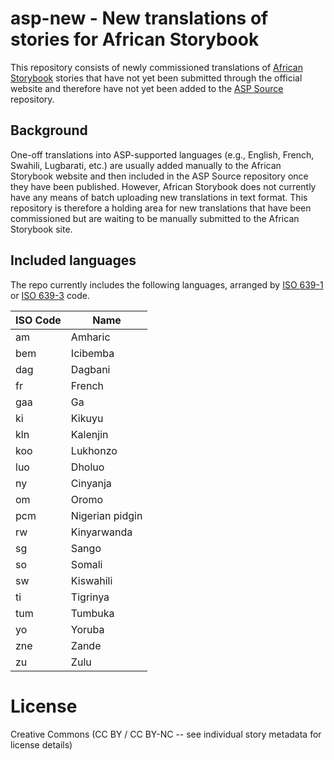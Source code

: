 # asp-new - New translations of stories for African Storybook

This repository consists of newly commissioned translations of [African Storybook](http://www.africanstorybook.org/) stories that have not yet been submitted through the official website and therefore have not yet been added to the [ASP Source](https://github.com/global-asp/asp-source) repository.

## Background

One-off translations into ASP-supported languages (e.g., English, French, Swahili, Lugbarati, etc.) are usually added manually to the African Storybook website and then included in the ASP Source repository once they have been published. However, African Storybook does not currently have any means of batch uploading new translations in text format. This repository is therefore a holding area for new translations that have been commissioned but are waiting to be manually submitted to the African Storybook site.

## Included languages

The repo currently includes the following languages, arranged by [ISO 639-1](http://en.wikipedia.org/wiki/ISO_639-1) or [ISO 639-3](http://en.wikipedia.org/wiki/ISO_639-3) code.

ISO Code | Name
-------- | ----
am | Amharic
bem | Icibemba
dag | Dagbani
fr | French
gaa | Ga
ki | Kikuyu
kln | Kalenjin
koo | Lukhonzo
luo | Dholuo
ny | Cinyanja
om | Oromo
pcm | Nigerian pidgin
rw | Kinyarwanda
sg | Sango
so | Somali
sw | Kiswahili
ti | Tigrinya
tum | Tumbuka
yo | Yoruba
zne | Zande
zu | Zulu

# License

Creative Commons (CC BY / CC BY-NC -- see individual story metadata for license details)
